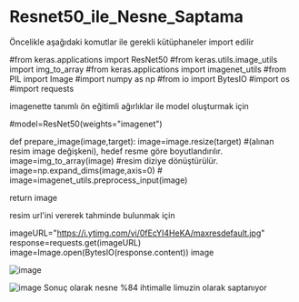 # Resnet50_ile_Nesne_Saptama
Öncelikle aşağıdaki komutlar ile gerekli kütüphaneler import edilir

#from keras.applications import ResNet50
#from keras.utils.image_utils import img_to_array
#from keras.applications import imagenet_utils
#from PIL import Image
#import numpy as np
#from io import BytesIO
#import os
#import requests

imagenette tanımlı ön eğitimli ağırlıklar ile model oluşturmak için 

#model=ResNet50(weights="imagenet")

def prepare_image(image,target):
  image=image.resize(target) #(alınan resim image değişkeni), hedef resme göre boyutlandırılır.
  image=img_to_array(image) #resim diziye dönüştürülür.
  image=np.expand_dims(image,axis=0) # 
  image=imagenet_utils.preprocess_input(image)

  return image
  
  
  resim url'ini vererek tahminde bulunmak için
  
  imageURL="https://i.ytimg.com/vi/0fEcYI4HeKA/maxresdefault.jpg"
response=requests.get(imageURL)
image=Image.open(BytesIO(response.content))
image

![image](https://user-images.githubusercontent.com/120003620/206118655-45a25cc4-21da-48a1-8936-d8bbbbc0cc27.png)

![image](https://user-images.githubusercontent.com/120003620/206118946-1a7bcae8-a529-4dac-a8c6-f277a8ff6bc1.png)
Sonuç olarak nesne %84 ihtimalle limuzin olarak saptanıyor
